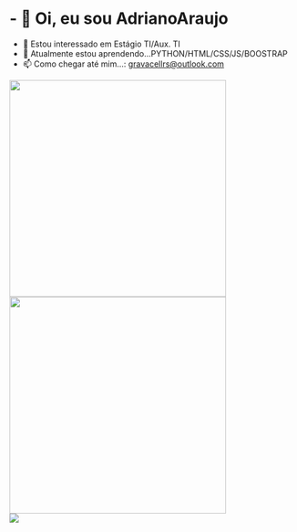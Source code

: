 # - 👋 Oi, eu sou AdrianoAraujo
- 👀 Estou interessado em Estágio TI/Aux. TI
- 🌱 Atualmente estou aprendendo...PYTHON/HTML/CSS/JS/BOOSTRAP
- 📫 Como chegar até mim...: gravacellrs@outlook.com

<div>
  <a href="https://github.com/vigqapqth">
  <img heigth="180em" width="380em" src="https://github-readme-stats.vercel.app/api?username=vigqapqth&show_icons=true&theme=dracula"/>
   
  <img heigth="180em" width="380em" src="https://github-readme-stats.vercel.app/api/top-langs/?username=vigqapqth&layout=compact&langs_count=16&theme=dark"/>
    
    
</div>
  
<div>
  <a href="https://www.linkedin.com/in/adriano-bandeira-de-araujo-14a876226/"><img heigth="180em" src="https://img.shields.io/badge/LinkedIn-0077B5?style=for-the-badge&logo=linkedin&logoColor=white"/></a>
</div>
